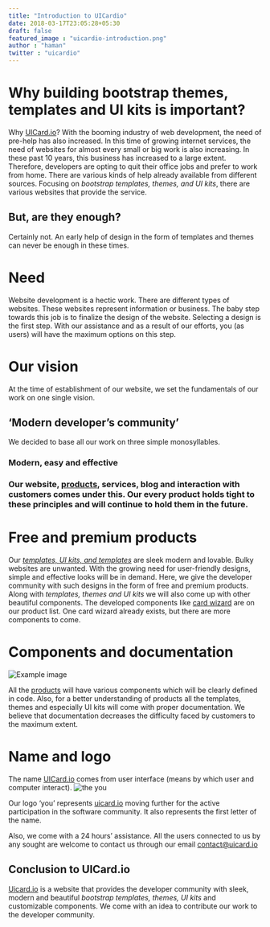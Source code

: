 ```yaml
---
title: "Introduction to UICardio"
date: 2018-03-17T23:05:28+05:30
draft: false
featured_image : "uicardio-introduction.png"
author : "haman"
twitter : "uicardio"
---
```





<h1>Why building bootstrap themes, templates and UI kits is important?</h1>


Why [UICard.io](https://uicard.io/)? With the booming industry of web development, the need of pre-help has also increased. In this time of growing internet services, the need of websites for almost every small or big work is also increasing. In these past 10 years, this business has increased to a large extent. Therefore, developers are opting to quit their office jobs and prefer to work from home. There are various kinds of help already available from different sources. Focusing on _bootstrap templates, themes, and UI kits_, there are various websites that provide the service.

<h2>But, are they enough?</h2>

Certainly not. An early help of design in the form of templates and themes can never be enough in these times.


<h1>Need</h1>

Website development is a hectic work. There are different types of websites. These websites represent information or business. The baby step towards this job is to finalize the design of the website. Selecting a design is the first step. With our assistance and as a result of our efforts, you (as users) will have the maximum options on this step.
 
<h1>Our vision</h1>

At the time of establishment of our website, we set the fundamentals of our work on one single vision.

<h2>‘Modern developer’s community’</h2>

We decided to base all our work on three simple monosyllables.

<h3>Modern, easy and effective<h3>

Our website, [products](https://uicard.io/products), services, blog and interaction with customers comes under this. Our every product holds tight to these principles and will continue to hold them in the future.


<h1>Free and premium products</h1>

Our [_templates, UI kits, and templates_](https://uicard.io/products) are sleek modern and lovable. Bulky websites are unwanted. With the growing need for user-friendly designs, simple and effective looks will be in demand. Here, we give the developer community with such designs in the form of free and premium products. Along with _templates, themes and UI kits_ we will also come up with other beautiful components. The developed components like [card wizard](https://uicard.io/products/jquery-card-wizard) are on our product list. One card wizard already exists, but there are more components to come.


<h1>Components and documentation</h1>

![Example image](/blog/images/components-documentation.jpg)

All the [products](https://uicard.io/products) will have various components which will be clearly defined in code. Also, for a better understanding of products all the templates, themes and especially UI kits will come with proper documentation. We believe that documentation decreases the difficulty faced by customers to the maximum extent.


<h1>Name and logo</h1>

The name [UICard.io](https://uicard.io/) comes from user interface (means by which user and computer interact).
![the you](/blog/images/avatar.png)

Our logo ‘you’ represents [uicard.io](https://uicard.io/) moving further for the active participation in the software community. It also represents the first letter of the name.

Also, we come with a 24 hours’ assistance. All the users connected to us by any sought are welcome to contact us through our email contact@uicard.io 


<h2>Conclusion to UICard.io</h2>

[Uicard.io](https://uicard.io/) is a website that provides the developer community with sleek, modern and beautiful _bootstrap templates, themes, UI kits_ and customizable components. We come with an idea to contribute our work to the developer community. 
